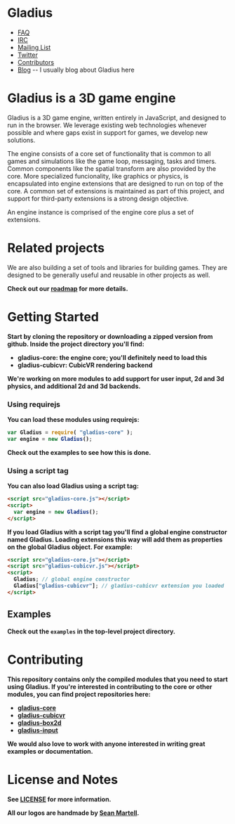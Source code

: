 Gladius
=======

* [FAQ](https://github.com/gladiusjs/gladius-core/wiki/Faq)
* [IRC](irc://irc.mozilla.org/#games)
* [Mailing List](https://lists.mozilla.org/listinfo/community-games)
* [Twitter](https://twitter.com/#!/gladiusjs)
* [Contributors](https://github.com/gladiusjs/gladius-core/contributors)
* [Blog](http://blog.ottodestrukt.org) -- I usually blog about Gladius here

# Gladius is a 3D game engine

Gladius is a 3D game engine, written entirely in JavaScript, and designed to run in the browser. We leverage existing web technologies whenever possible and where gaps exist in support for games, we develop new solutions.

The engine consists of a core set of functionality that is common to all games and simulations like the game loop, messaging, tasks and timers. Common components like the spatial transform are also provided by the core. More specialized funcionality, like graphics or physics, is encapsulated into engine extensions that are designed to run on top of the core. A common set of extensions is maintained as part of this project, and support for third-party extensions is a strong design objective.

An engine instance is comprised of the engine core plus a set of extensions.

# Related projects

We are also building a set of tools and libraries for building games. They are designed to be generally useful and reusable in other projects as well.

<b>Check out our [roadmap](https://github.com/gladiusjs/gladius-core/wiki/Roadmap) for more details.<b>

# Getting Started

Start by cloning the repository or downloading a zipped version from github.
Inside the project directory you'll find:

* gladius-core: the engine core; you'll definitely need to load this
* gladius-cubicvr: CubicVR rendering backend

We're working on more modules to add support for user input, 2d and 3d physics, and additional 2d and 3d backends.

### Using requirejs

You can load these modules using requirejs:

````javascript
var Gladius = require( "gladius-core" );
var engine = new Gladius();
````

Check out the examples to see how this is done.

### Using a script tag

You can also load Gladius using a script tag:

````HTML
<script src="gladius-core.js"></script>
<script>
  var engine = new Gladius();
</script>
````

If you load Gladius with a script tag you'll find a global engine constructor named Gladius.
Loading extensions this way will add them as properties on the global Gladius object.
For example:

````HTML
<script src="gladius-core.js"></script>
<script src="gladius-cubicvr.js"></script>
<script>
  Gladius; // global engine constructor
  Gladius["gladius-cubicvr"]; // gladius-cubicvr extension you loaded
</script>
````

## Examples

Check out the `examples` in the top-level project directory.

# Contributing

This repository contains only the compiled modules that you need to start using Gladius.
If you're interested in contributing to the core or other modules, you can find project repositories here:

* [gladius-core](https://github.com/gladiusjs/gladius-core)
* [gladius-cubicvr](https://github.com/gladiusjs/gladius-cubicvr)
* [gladius-box2d](https://github.com/gladiusjs/gladius-box2d)
* [gladius-input](https://github.com/gladiusjs/gladius-input)

We would also love to work with anyone interested in writing great examples or documentation.

# License and Notes

See [LICENSE](https://github.com/gladiusjs/gladius/blob/develop/LICENSE) for more information.

All our logos are handmade by [Sean Martell](https://twitter.com/#!/mart3ll).
